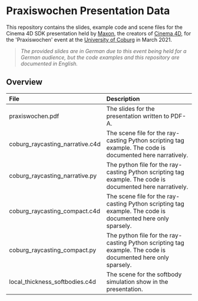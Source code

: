 # Praxiswochen Presentation Data

 This repository contains the slides, example code and scene files for the Cinema 4D SDK presentation held by [Maxon](https://www.maxon.net/en/), the creators of [Cinema 4D](https://www.maxon.net/en/cinema-4d), for the 'Praxiswochen' event at the [University of Coburg](https://www.hs-coburg.de/studium/bachelor/technik-informatik/visual-computing.html) in March 2021.
 
> *The provided slides are in German due to this event being held for a German audience, but the code examples and this repository are documented in English.*

## Overview

| File | Description |
| :- | :- |
| praxiswochen.pdf | The slides for the presentation written to PDF-A. |
| coburg_raycasting_narrative.c4d | The scene file for the ray-casting Python scripting tag example. The code is documented here narratively. |
| coburg_raycasting_narrative.py | The python file for the ray-casting Python scripting tag example. The code is documented here narratively. |
| coburg_raycasting_compact.c4d | The scene file for the ray-casting Python scripting tag example. The code is documented here only sparsely. |
| coburg_raycasting_compact.py | The python file for the ray-casting Python scripting tag example. The code is documented here only sparsely. |
| local_thickness_softbodies.c4d | The scene for the softbody simulation show in the presentation. |

